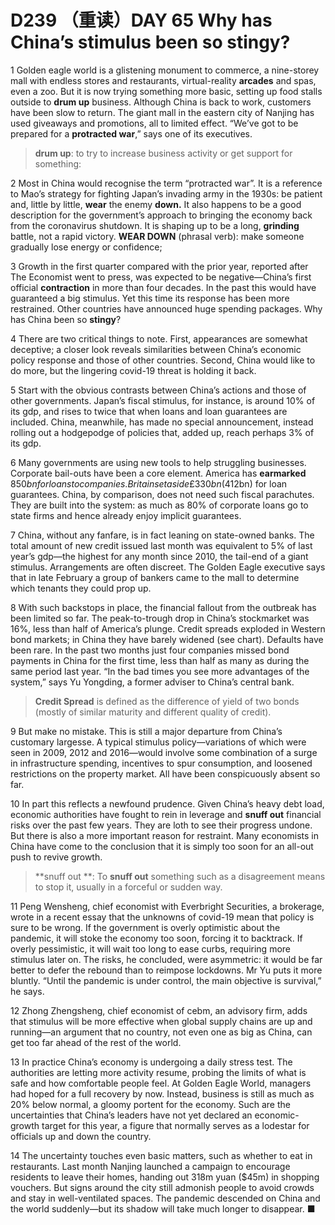 # D239 （重读）DAY 65 Why has China’s stimulus been so stingy?
1 Golden eagle world is a glistening monument to commerce, a nine-storey mall with endless stores and restaurants, virtual-reality **arcades** and spas, even a zoo. But it is now trying something more basic, setting up food stalls outside to **drum up** business. Although China is back to work, customers have been slow to return. The giant mall in the eastern city of Nanjing has used giveaways and promotions, all to limited effect. “We’ve got to be prepared for a **protracted war**,” says one of its executives.

> **drum up**:  to try to increase business activity or get support for something:
>

2 Most in China would recognise the term “protracted war”. It is a reference to Mao’s strategy for fighting Japan’s invading army in the 1930s: be patient and, little by little, **wear** the enemy **down.** It also happens to be a good description for the government’s approach to bringing the economy back from the coronavirus shutdown. It is shaping up to be a long, **grinding** battle, not a rapid victory.
**WEAR DOWN** (phrasal verb): make someone gradually lose energy or confidence;

3 Growth in the first quarter compared with the prior year, reported after The Economist went to press, was expected to be negative—China’s first official **contraction** in more than four decades. In the past this would have guaranteed a big stimulus. Yet this time its response has been more restrained. Other countries have announced huge spending packages. Why has China been so **stingy**?

4 There are two critical things to note. First, appearances are somewhat deceptive; a closer look reveals similarities between China’s economic policy response and those of other countries. Second, China would like to do more, but the lingering covid-19 threat is holding it back.

5 Start with the obvious contrasts between China’s actions and those of other governments. Japan’s fiscal stimulus, for instance, is around 10% of its gdp, and rises to twice that when loans and loan guarantees are included. China, meanwhile, has made no special announcement, instead rolling out a hodgepodge of policies that, added up, reach perhaps 3% of its gdp.

6 Many governments are using new tools to help struggling businesses. Corporate bail-outs have been a core element. America has **earmarked** $850bn for loans to companies. Britain set aside £330bn ($412bn) for loan guarantees. China, by comparison, does not need such fiscal parachutes. They are built into the system: as much as 80% of corporate loans go to state firms and hence already enjoy implicit guarantees.

7 China, without any fanfare, is in fact leaning on state-owned banks. The total amount of new credit issued last month was equivalent to 5% of last year’s gdp—the highest for any month since 2010, the tail-end of a giant stimulus. Arrangements are often discreet. The Golden Eagle executive says that in late February a group of bankers came to the mall to determine which tenants they could prop up.

8 With such backstops in place, the financial fallout from the outbreak has been limited so far. The peak-to-trough drop in China’s stockmarket was 16%, less than half of America’s plunge. Credit spreads exploded in Western bond markets; in China they have barely widened (see chart). Defaults have been rare. In the past two months just four companies missed bond payments in China for the first time, less than half as many as during the same period last year. “In the bad times you see more advantages of the system,” says Yu Yongding, a former adviser to China’s central bank.

> **Credit Spread** is defined as the difference of yield of two bonds (mostly of similar maturity and different quality of credit).
>

9 But make no mistake. This is still a major departure from China’s customary largesse. A typical stimulus policy—variations of which were seen in 2009, 2012 and 2016—would involve some combination of a surge in infrastructure spending, incentives to spur consumption, and loosened restrictions on the property market. All have been conspicuously absent so far.

10 In part this reflects a newfound prudence. Given China’s heavy debt load, economic authorities have fought to rein in leverage and **snuff out** financial risks over the past few years. They are loth to see their progress undone. But there is also a more important reason for restraint. Many economists in China have come to the conclusion that it is simply too soon for an all-out push to revive growth.

> **snuff out **: To **snuff out** something such as a disagreement means to stop it, usually in a forceful or sudden way.
>

11 Peng Wensheng, chief economist with Everbright Securities, a brokerage, wrote in a recent essay that the unknowns of covid-19 mean that policy is sure to be wrong. If the government is overly optimistic about the pandemic, it will stoke the economy too soon, forcing it to backtrack. If overly pessimistic, it will wait too long to ease curbs, requiring more stimulus later on. The risks, he concluded, were asymmetric: it would be far better to defer the rebound than to reimpose lockdowns. Mr Yu puts it more bluntly. “Until the pandemic is under control, the main objective is survival,” he says.

12 Zhong Zhengsheng, chief economist of cebm, an advisory firm, adds that stimulus will be more effective when global supply chains are up and running—an argument that no country, not even one as big as China, can get too far ahead of the rest of the world.

13 In practice China’s economy is undergoing a daily stress test. The authorities are letting more activity resume, probing the limits of what is safe and how comfortable people feel. At Golden Eagle World, managers had hoped for a full recovery by now. Instead, business is still as much as 20% below normal, a gloomy portent for the economy. Such are the uncertainties that China’s leaders have not yet declared an economic-growth target for this year, a figure that normally serves as a lodestar for officials up and down the country.

14 The uncertainty touches even basic matters, such as whether to eat in restaurants. Last month Nanjing launched a campaign to encourage residents to leave their homes, handing out 318m yuan ($45m) in shopping vouchers. But signs around the city still admonish people to avoid crowds and stay in well-ventilated spaces. The pandemic descended on China and the world suddenly—but its shadow will take much longer to disappear. ■


